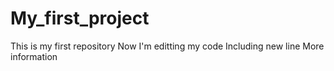 # My_first_project
This is my first repository
Now I'm editting my code
Including new line
More information